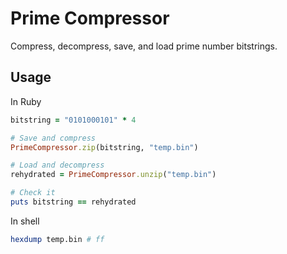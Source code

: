 # Prime Compressor

Compress, decompress, save, and load prime number bitstrings.

## Usage

In Ruby
```ruby
bitstring = "0101000101" * 4

# Save and compress 
PrimeCompressor.zip(bitstring, "temp.bin")  

# Load and decompress
rehydrated = PrimeCompressor.unzip("temp.bin") 

# Check it
puts bitstring == rehydrated
```

In shell
```bash
hexdump temp.bin # ff
``` 